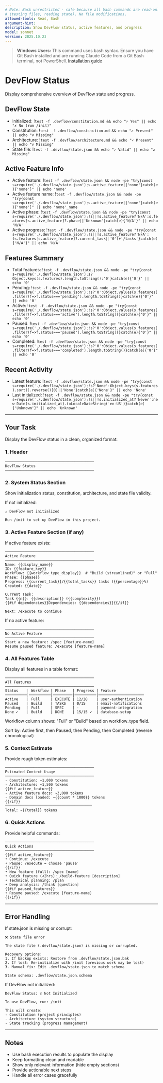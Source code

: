 ```yaml
---
# Note: Bash unrestricted - safe because all bash commands are read-only checks
# (testing files, reading state). No file modifications.
allowed-tools: Read, Bash
argument-hint:
description: Show DevFlow status, active features, and progress
model: sonnet
version: 2025.10.23
---
```


> **Windows Users:** This command uses bash syntax. Ensure you have Git Bash installed and are running Claude Code from a Git Bash terminal, not PowerShell. [Installation guide](https://github.com/mathewtaylor/devflow#requirements)

# DevFlow Status

Display comprehensive overview of DevFlow state and progress.

## DevFlow State

- Initialized: !`test -f .devflow/constitution.md && echo "✓ Yes" || echo "✗ No (run /init)"`
- Constitution: !`test -f .devflow/constitution.md && echo "✓ Present" || echo "✗ Missing"`
- Architecture: !`test -f .devflow/architecture.md && echo "✓ Present" || echo "✗ Missing"`
- State file: !`test -f .devflow/state.json && echo "✓ Valid" || echo "✗ Missing"`

## Active Feature Info

- Active feature: !`test -f .devflow/state.json && node -pe "try{const s=require('./.devflow/state.json');s.active_feature||'none'}catch(e){'none'}" || echo 'none'`
- Active feature name: !`test -f .devflow/state.json && node -pe "try{const s=require('./.devflow/state.json');s.active_feature||'none'}catch(e){'none'}" || echo 'none'_name`
- Active phase: !`test -f .devflow/state.json && node -pe "try{const s=require('./.devflow/state.json');!s||!s.active_feature?'N/A':s.features[s.active_feature]?.phase||'Unknown'}catch(e){'N/A'}" || echo 'N/A'`
- Active progress: !`test -f .devflow/state.json && node -pe "try{const s=require('./.devflow/state.json');!s||!s.active_feature?'N/A':(s.features[s.active_feature]?.current_task||'0')+'/tasks'}catch(e){'N/A'}" || echo 'N/A'`

## Features Summary

- Total features: !`test -f .devflow/state.json && node -pe "try{const s=require('./.devflow/state.json');s?Object.keys(s.features).length.toString():'0'}catch(e){'0'}" || echo '0'`
- Pending: !`test -f .devflow/state.json && node -pe "try{const s=require('./.devflow/state.json');!s?'0':Object.values(s.features).filter(f=>f.status==='pending').length.toString()}catch(e){'0'}" || echo '0'`
- Active: !`test -f .devflow/state.json && node -pe "try{const s=require('./.devflow/state.json');!s?'0':Object.values(s.features).filter(f=>f.status==='active').length.toString()}catch(e){'0'}" || echo '0'`
- Paused: !`test -f .devflow/state.json && node -pe "try{const s=require('./.devflow/state.json');!s?'0':Object.values(s.features).filter(f=>f.status==='paused').length.toString()}catch(e){'0'}" || echo '0'`
- Completed: !`test -f .devflow/state.json && node -pe "try{const s=require('./.devflow/state.json');!s?'0':Object.values(s.features).filter(f=>f.status==='completed').length.toString()}catch(e){'0'}" || echo '0'`

## Recent Activity

- Latest feature: !`test -f .devflow/state.json && node -pe "try{const s=require('./.devflow/state.json');!s?'None':Object.keys(s.features).sort().reverse()[0]||'None'}catch(e){'None'}" || echo 'None'`
- Last initialized: !`test -f .devflow/state.json && node -pe "try{const s=require('./.devflow/state.json');!s||!s.initialized_at?'Never':new Date(s.initialized_at).toLocaleDateString('en-US')}catch(e){'Unknown'}" || echo 'Unknown'`

---

## Your Task

Display the DevFlow status in a clean, organized format:

### 1. Header
```
─────────────────────────────────────────
DevFlow Status
─────────────────────────────────────────
```

### 2. System Status Section
Show initialization status, constitution, architecture, and state file validity.

If not initialized:
```
⚠️ DevFlow not initialized

Run /init to set up DevFlow in this project.
```

### 3. Active Feature Section (if any)

If active feature exists:
```
─────────────────────────────────────────
Active Feature
─────────────────────────────────────────
Name: {{display_name}}
ID: {{feature_key}}
Workflow: {{workflow_type_display}}  # "Build (streamlined)" or "Full"
Phase: {{phase}}
Progress: {{current_task}}/{{total_tasks}} tasks ({{percentage}}%)
Created: {{date}}

Current Task:
Task {{n}}: {{description}} ({{complexity}})
{{#if dependencies}}Dependencies: {{dependencies}}{{/if}}

Next: /execute to continue
```

If no active feature:
```
─────────────────────────────────────────
No Active Feature
─────────────────────────────────────────
Start a new feature: /spec [feature-name]
Resume paused feature: /execute [feature-name]
```

### 4. All Features Table

Display all features in a table format:
```
─────────────────────────────────────────
All Features
─────────────────────────────────────────
Status    | Workflow | Phase   | Progress | Feature
──────────|──────────|─────────|──────────|─────────────────────
Active    | Full     | EXECUTE | 12/28    | user-authentication
Paused    | Build    | TASKS   | 0/15     | email-notifications
Pending   | Full     | SPEC    | -        | payment-integration
Done ✓    | Build    | DONE    | 15/15 ✓  | database-setup
```

Workflow column shows: "Full" or "Build" based on workflow_type field.

Sort by: Active first, then Paused, then Pending, then Completed (reverse chronological)

### 5. Context Estimate

Provide rough token estimates:
```
─────────────────────────────────────────
Estimated Context Usage
─────────────────────────────────────────
- Constitution: ~1,000 tokens
- Architecture: ~1,500 tokens
{{#if active_feature}}
- Active feature docs: ~3,000 tokens
- Domain docs loaded: ~{{count * 1000}} tokens
{{/if}}
────────────────────────────────────────
Total: ~{{total}} tokens
```

### 6. Quick Actions

Provide helpful commands:
```
─────────────────────────────────────────
Quick Actions
─────────────────────────────────────────
{{#if active_feature}}
• Continue: /execute
• Pause: /execute → choose 'pause'
{{/if}}
• New feature (full): /spec [name]
• Quick feature (<2hrs): /build-feature [description]
• Technical planning: /plan
• Deep analysis: /think [question]
{{#if paused_features}}
• Resume paused: /execute [feature-name]
{{/if}}
```

---

## Error Handling

If state.json is missing or corrupt:
```
❌ State file error

The state file (.devflow/state.json) is missing or corrupted.

Recovery options:
1. If backup exists: Restore from .devflow/state.json.bak
2. If lost: Re-initialize with /init (previous work may be lost)
3. Manual fix: Edit .devflow/state.json to match schema

State schema: .devflow/state.json.schema
```

If DevFlow not initialized:
```
DevFlow Status: ✗ Not Initialized

To use DevFlow, run: /init

This will create:
- Constitution (project principles)
- Architecture (system structure)
- State tracking (progress management)
```

---

## Notes

- Use bash execution results to populate the display
- Keep formatting clean and readable
- Show only relevant information (hide empty sections)
- Provide actionable next steps
- Handle all error cases gracefully
